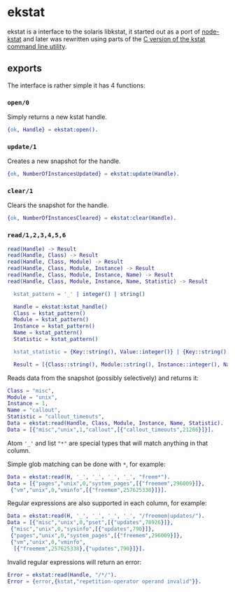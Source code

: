 # ekstat
ekstat is a interface to the solaris libkstat, it started out as a port of [node-kstat](https://github.com/bcantrill/node-kstat) and later was rewritten using parts of the [C version of the kstat command line utility](https://github.com/illumos/illumos-gate/tree/861bfc8941f2c557f1bcb7a6d7f62f9da98ee4db/usr/src/cmd/stat/kstat).

## exports
The interface is rather simple it has 4 functions:

### `open/0`
Simply returns a new kstat handle.
```erlang
{ok, Handle} = ekstat:open().
```

### `update/1`
Creates a new snapshot for the handle.
```erlang
{ok, NumberOfInstancesUpdated} = ekstat:update(Handle).
```

### `clear/1`
Clears the snapshot for the handle.
```erlang
{ok, NumberOfInstancesCleared} = ekstat:clear(Handle).
```

### `read/1,2,3,4,5,6`
```erlang
read(Handle) -> Result
read(Handle, Class) -> Result
read(Handle, Class, Module) -> Result
read(Handle, Class, Module, Instance) -> Result
read(Handle, Class, Module, Instance, Name) -> Result
read(Handle, Class, Module, Instance, Name, Statistic) -> Result

  kstat_pattern = '_' | integer() | string()

  Handle = ekstat:kstat_handle()
  Class = kstat_pattern()
  Module = kstat_pattern()
  Instance = kstat_pattern()
  Name = kstat_pattern()
  Statistic = kstat_pattern()

  kstat_statistic = {Key::string(), Value::integer()} | {Key::string(), Value::string()}

  Result = [{Class::string(), Module::string(), Instance::integer(), Name::string(), [kstat_statistic()]}]
```

Reads data from the snapshot (possibly selectively) and returns it:

```erlang
Class = "misc",
Module = "unix",
Instance = 1,
Name = "callout",
Statistic = "callout_timeouts",
Data = ekstat:read(Handle, Class, Module, Instance, Name, Statistic).
Data = [{"misc","unix",1,"callout",[{"callout_timeouts",21286}]}].
```

Atom `'_'` and list `"*"` are special types that will match anything in that column.

Simple glob matching can be done with `*`, for example:

```erlang
Data = ekstat:read(H, '_', '_', '_', '_', "freem*").
Data = [{"pages","unix",0,"system_pages",[{"freemem",296009}]},
 {"vm","unix",0,"vminfo",[{"freemem",257625338}]}].
```

Regular expressions are also supported in each column, for example:

```erlang
Data = ekstat:read(H, '_', '_', '_', '_', "/freemem|updates/").
Data = [{"misc","unix",0,"pset",[{"updates",78926}]},
 {"misc","unix",0,"sysinfo",[{"updates",790}]},
 {"pages","unix",0,"system_pages",[{"freemem",296009}]},
 {"vm","unix",0,"vminfo",
  [{"freemem",257625338},{"updates",790}]}].
```

Invalid regular expressions will return an error:

```erlang
Error = ekstat:read(Handle, "/*/").
Error = {error,{kstat,"repetition-operator operand invalid"}}.
```

